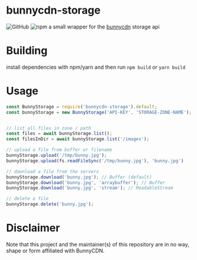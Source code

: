 # bunnycdn-storage
![GitHub](https://img.shields.io/github/license/69/bunnycdn-storage-js?style=flat-square) ![npm](https://img.shields.io/npm/v/bunnycdn-storage?style=flat-square)
a small wrapper for the [bunnycdn](https://bunnycdn.com) storage api

# Building
install dependencies with npm/yarn and then run `npm build` or `yarn build`

# Usage
```js
const BunnyStorage = require('bunnycdn-storage').default;
const bunnyStorage = new BunnyStorage('API-KEY', 'STORAGE-ZONE-NAME');


// list all files in zone / path
const files = await bunnyStorage.list();
const filesInDir = await bunnyStorage.list('/images');

// upload a file from buffer or filename
bunnyStorage.upload('/tmp/bunny.jpg');
bunnyStorage.upload(fs.readFileSync('/tmp/bunny.jpg'), 'bunny.jpg')

// download a file from the servers
bunnyStorage.download('bunny.jpg'); // Buffer (default)
bunnyStorage.download('bunny.jpg', 'arraybuffer'); // Buffer
bunnyStorage.download('bunny.jpg', 'stream'); // ReadableStream

// delete a file
bunnyStorage.delete('bunny.jpg');
```
# Disclaimer
Note that this project and the maintainer(s) of this repository are in no way, shape or form affiliated with BunnyCDN.

